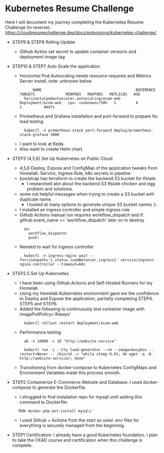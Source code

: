 # Kubernetes Resume Challenge

Here I will document my journey completing the Kubernetes Resume Challenge (in reverse):
https://cloudresumechallenge.dev/docs/extensions/kubernetes-challenge/

- STEP9 & STEP8 Rolling Update
  - Github Action set secret to update container versions and deployment image tag

- STEP10 & STEP7 Auto Scale the application
  - Horizontal Pod Autoscaling needs resource requests and Metrics Server install, note: unknown below
    ```
          NAME                                           REFERENCE             TARGETS              MINPODS   MAXPODS   REPLICAS   AGE
      horizontalpodautoscaler.autoscaling/ecom-web   Deployment/ecom-web   cpu: <unknown>/50%   1         6         1          9m47s
    ```
  - Prometheus and Grafana installation and port-forward to prepare for load testing
    ```
      kubectl -n prometheus-stack port-forward deploy/prometheus-stack-grafana 3000
    ```
  - I want to look at Keda.
  - Also want to create Helm chart.

- STEP3 (4,5,6) Set Up Kubernetes on Public Cloud
  - 4,5,6 Deploy, Expose and ConfigMap of the application tweaks from Homelab: Service, Ingress Rule, k8s secrets in pipeline
  - bootstrap has terraform to create the backend S3 bucket for tfstate.
    - I researched alot about the backend S3 tfstate chicken and egg problem and solutions.
  - some not helpful messages when trying to create a S3 bucket with duplicate name.
    - I looked at many options to generate unique S3 bucket names :) .
  - I installed an ingress controller and simple ingress rule.
  - Github Actions manual run requires workflow_dispatch and if: github.event_name == 'workflow_dispatch' later on in destroy
    ```
      on:
        workflow_dispatch:
        push:
    ```
  - Needed to wait for ingress controller
    ```
      kubectl -n ingress-nginx wait --for=jsonpath='{.status.loadBalancer.ingress}' service/ingress-nginx-controller --timeout=60s
    ```

- STEP2.5 Set Up Kubernetes
  - I have been using Github Actions and Self-Hosted Runners for my Homelab
  - Using my Homelab Kubernetes environment gave me the confidence to Deploy and Expose the application, partially completing STEP4, STEP5 and STEP6.
  - Added the following to continuously test container image with imagePullPolicy='Always'
    ```
      kubectl rollout restart deployment/ecom-web
    ```
  - Performance testing
    ```
      ab -n 10000 -c 10 "http://website-service"
      
      kubectl run -i --tty load-generator --rm --image=busybox --restart=Never -- /bin/sh -c "while sleep 0.01; do wget -q -O- http://website-service/; done"
    ```
  - Transitioning from docker-compose to Kubernetes ConfigMaps and Environment Variables made this process smooth.

- STEP2 Containerize E-Commerce Website and Database: I used docker-compose to generate the Dockerfile.
  - I struggled to find instalation repo for mysqli until adding this command to Dockerfile:
  ```
    'RUN docker-php-ext-install mysqli'
  ```
  - I used Github + Actions from the start so used .env files for everything is securely managed from the beginning.

- STEP1 Certification: I already have a good Kubernetes foundation.  I plan to take the CKAD course and certification when this challenge is complete.
